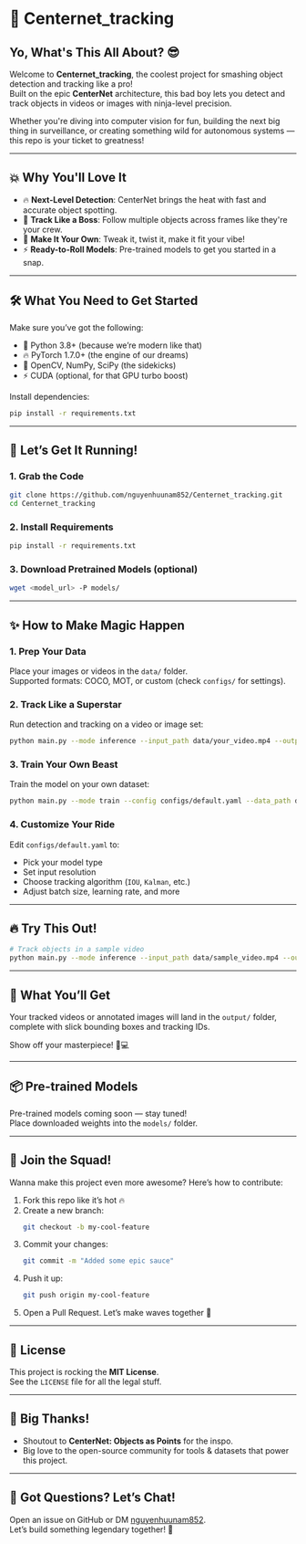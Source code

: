 # 🚀 Centernet_tracking

## Yo, What's This All About? 😎

Welcome to **Centernet_tracking**, the coolest project for smashing object detection and tracking like a pro!  
Built on the epic **CenterNet** architecture, this bad boy lets you detect and track objects in videos or images with ninja-level precision.

Whether you're diving into computer vision for fun, building the next big thing in surveillance, or creating something wild for autonomous systems — this repo is your ticket to greatness!

---

## 💥 Why You'll Love It

- 🔥 **Next-Level Detection**: CenterNet brings the heat with fast and accurate object spotting.  
- 🎯 **Track Like a Boss**: Follow multiple objects across frames like they're your crew.  
- 🎨 **Make It Your Own**: Tweak it, twist it, make it fit your vibe!  
- ⚡ **Ready-to-Roll Models**: Pre-trained models to get you started in a snap.

---

## 🛠️ What You Need to Get Started

Make sure you’ve got the following:

- 🐍 Python 3.8+ (because we’re modern like that)  
- 🔥 PyTorch 1.7.0+ (the engine of our dreams)  
- 🧠 OpenCV, NumPy, SciPy (the sidekicks)  
- ⚡ CUDA (optional, for that GPU turbo boost)

Install dependencies:

```bash
pip install -r requirements.txt
```

---

## 🎉 Let’s Get It Running!

### 1. Grab the Code

```bash
git clone https://github.com/nguyenhuunam852/Centernet_tracking.git
cd Centernet_tracking
```

### 2. Install Requirements

```bash
pip install -r requirements.txt
```

### 3. Download Pretrained Models (optional)

```bash
wget <model_url> -P models/
```

---

## ✨ How to Make Magic Happen

### 1. Prep Your Data

Place your images or videos in the `data/` folder.  
Supported formats: COCO, MOT, or custom (check `configs/` for settings).

### 2. Track Like a Superstar

Run detection and tracking on a video or image set:

```bash
python main.py --mode inference --input_path data/your_video.mp4 --output_path output/
```

### 3. Train Your Own Beast

Train the model on your own dataset:

```bash
python main.py --mode train --config configs/default.yaml --data_path data/your_dataset/
```

### 4. Customize Your Ride

Edit `configs/default.yaml` to:

- Pick your model type  
- Set input resolution  
- Choose tracking algorithm (`IOU`, `Kalman`, etc.)  
- Adjust batch size, learning rate, and more

---

## 🔥 Try This Out!

```bash
# Track objects in a sample video
python main.py --mode inference --input_path data/sample_video.mp4 --output_path output/tracked_video.mp4
```

---

## 🎥 What You’ll Get

Your tracked videos or annotated images will land in the `output/` folder,  
complete with slick bounding boxes and tracking IDs.

Show off your masterpiece! 🧠💻

---

## 📦 Pre-trained Models

Pre-trained models coming soon — stay tuned!  
Place downloaded weights into the `models/` folder.

---

## 🙌 Join the Squad!

Wanna make this project even more awesome? Here’s how to contribute:

1. Fork this repo like it’s hot 🔥  
2. Create a new branch:  
   ```bash
   git checkout -b my-cool-feature
   ```
3. Commit your changes:  
   ```bash
   git commit -m "Added some epic sauce"
   ```
4. Push it up:  
   ```bash
   git push origin my-cool-feature
   ```
5. Open a Pull Request. Let’s make waves together 🌊

---

## 📄 License

This project is rocking the **MIT License**.  
See the `LICENSE` file for all the legal stuff.

---

## 🌟 Big Thanks!

- Shoutout to **CenterNet: Objects as Points** for the inspo.  
- Big love to the open-source community for tools & datasets that power this project.

---

## 💬 Got Questions? Let’s Chat!

Open an issue on GitHub or DM [nguyenhuunam852](https://github.com/nguyenhuunam852).  
Let’s build something legendary together! 🚀
